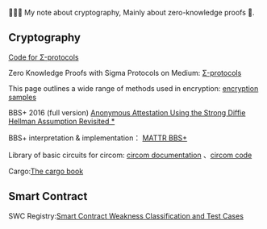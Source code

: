 🧝🏻‍♀️ My note about cryptography, Mainly about zero-knowledge proofs 🥥.  

## Cryptography
[Code for Σ-protocols](https://github.com/ferrarif1/MyNote/tree/6c6907d2d7967a00e66bc0799c124c711fe4a2e2/sigma%20protocol%20code "Heading link")   

Zero Knowledge Proofs with Sigma Protocols on Medium:
[Σ-protocols](https://medium.com/@loveshharchandani/zero-knowledge-proofs-with-sigma-protocols-91e94858a1fb "Heading link")   

This page outlines a wide range of methods used in encryption:
[encryption samples](https://asecuritysite.com/encryption "Heading link")   

BBS+ 2016 (full version)
[Anonymous Attestation Using the Strong Diffie Hellman Assumption Revisited *](https://eprint.iacr.org/2016/663.pdf "Heading link")   

BBS+ interpretation & implementation：
[MATTR BBS+](https://identity.foundation/bbs-signature/draft-looker-cfrg-bbs-signatures.html "Heading link")   

Library of basic circuits for circom: [circom documentation](https://docs.circom.io/getting-started/installation/ "Heading link") 、[circom code](https://github.com/iden3/circomlib "Heading link")   

Cargo:[The cargo book](https://doc.rust-lang.org/cargo/getting-started/first-steps.html "Heading link")   

## Smart Contract
SWC Registry:[Smart Contract Weakness Classification and Test Cases](https://swcregistry.io/ "Heading link")  
